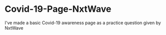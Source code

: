 # Covid-19-Page-NxtWave
I've made a basic Covid-19 awareness page as a practice question given by NxtWave
